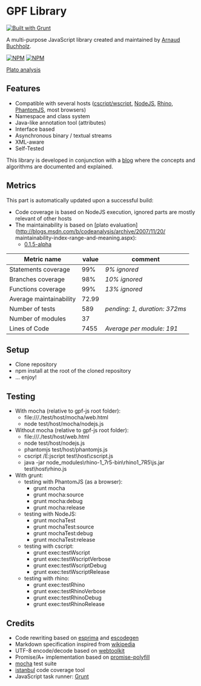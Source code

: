 # GPF Library
[![Built with Grunt](https://cdn.gruntjs.com/builtwith.png)](http://gruntjs.com/)

A multi-purpose JavaScript library created and maintained by
[Arnaud Buchholz](http://gpf-js.blogspot.com/).

[![NPM](https://nodei.co/npm/gpf-js.png?downloads=true&&downloadRank=true&stars=true)](https://nodei.co/npm/gpf-js/)
[![NPM](https://nodei.co/npm-dl/gpf-js.png?months=3&height=3)](https://nodei.co/npm/gpf-js/)

[Plato analysis](http://arnaudbuchholz.github.io/plato/gpf-js/index.html)

## Features

* Compatible with several hosts
([cscript/wscript](http://technet.microsoft.com/en-us/library/bb490887.aspx),
[NodeJS](http://nodejs.org/), [Rhino](https://developer.mozilla.org/en-US/docs/Mozilla/Projects/Rhino),
[PhantomJS](http://phantomjs.org/), most browsers)
* Namespace and class system
* Java-like annotation tool (attributes)
* Interface based
* Asynchronous binary / textual streams
* XML-aware
* Self-Tested

This library is developed in conjunction with a
[blog](http://gpf-js.blogspot.com/) where the concepts and algorithms are
documented and explained.

## Metrics

This part is automatically updated upon a successful build:
* Code coverage is based on NodeJS execution, ignored parts are mostly relevant of other hosts
* The maintainability is based on [plato evaluation](http://blogs.msdn.com/b/codeanalysis/archive/2007/11/20/
maintainability-index-range-and-meaning.aspx):
  * [0.1.5-alpha](https://arnaudbuchholz.github.io/gpf/0.1.5-alpha/plato/index.html)

Metric name | value | comment
----- | ----- | -----
Statements coverage|99%|*9% ignored*
Branches coverage|98%|*10% ignored*
Functions coverage|99%|*13% ignored*
Average maintainability|72.99|
Number of tests|589|*pending: 1, duration: 372ms*
Number of modules|37|
Lines of Code|7455|*Average per module: 191*

## Setup

* Clone repository
* npm install at the root of the cloned repository
* ... enjoy!

## Testing

* With mocha (relative to gpf-js root folder):
    * file:///./test/host/mocha/web.html
    * node test/host/mocha/nodejs.js
* Without mocha (relative to gpf-js root folder):
    * file:///./test/host/web.html
    * node test/host/nodejs.js
    * phantomjs test/host/phantomjs.js
    * cscript /E:jscript test\host\cscript.js
    * java -jar node_modules\rhino-1_7r5-bin\rhino1_7R5\js.jar test\host\rhino.js
* With grunt:
    * testing with PhantomJS (as a browser):
        * grunt mocha
        * grunt mocha:source
        * grunt mocha:debug
        * grunt mocha:release
    * testing with NodeJS:
        * grunt mochaTest
        * grunt mochaTest:source
        * grunt mochaTest:debug
        * grunt mochaTest:release
    * testing with cscript:
        * grunt exec:testWscript
        * grunt exec:testWscriptVerbose
        * grunt exec:testWscriptDebug
        * grunt exec:testWscriptRelease
    * testing with rhino:
        * grunt exec:testRhino
        * grunt exec:testRhinoVerbose
        * grunt exec:testRhinoDebug
        * grunt exec:testRhinoRelease

## Credits

* Code rewriting based on [esprima](http://esprima.org/) and [escodegen](https://github.com/Constellation/escodegen)
* Markdown specification inspired from [wikipedia](http://en.wikipedia.org/wiki/Markdown)
* UTF-8 encode/decode based on [webtoolkit](http://www.webtoolkit.info/)
* Promise/A+ implementation based on [promise-polyfill](https://github.com/taylorhakes/promise-polyfill)
* [mocha](http://mochajs.org/) test suite
* [istanbul](https://github.com/gotwarlost/istanbul) code coverage tool
* JavaScript task runner: [Grunt](http://gruntjs.com/)
